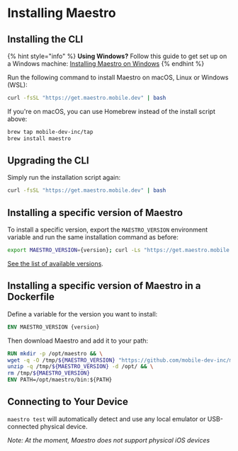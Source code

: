 # Installing Maestro

## Installing the CLI

{% hint style="info" %}
**Using Windows?** Follow this guide to get set up on a Windows machine: [Installing Maestro on Windows](windows.md)
{% endhint %}

Run the following command to install Maestro on macOS, Linux or Windows (WSL):

```bash
curl -fsSL "https://get.maestro.mobile.dev" | bash
```

If you're on macOS, you can use Homebrew instead of the install script above:

```bash
brew tap mobile-dev-inc/tap
brew install maestro
```

## Upgrading the CLI

Simply run the installation script again:

```bash
curl -fsSL "https://get.maestro.mobile.dev" | bash
```

## Installing a specific version of Maestro

To install a specific version, export the `MAESTRO_VERSION` environment variable
and run the same installation command as before:

```bash
export MAESTRO_VERSION={version}; curl -Ls "https://get.maestro.mobile.dev" | bash
```

[See the list of available versions](https://github.com/mobile-dev-inc/maestro/releases).

## Installing a specific version of Maestro in a Dockerfile

Define a variable for the version you want to install:

```dockerfile
ENV MAESTRO_VERSION {version}
```

Then download Maestro and add it to your path:

```dockerfile
RUN mkdir -p /opt/maestro && \
wget -q -O /tmp/${MAESTRO_VERSION} "https://github.com/mobile-dev-inc/maestro/releases/download/cli-${MAESTRO_VERSION}/maestro.zip" && \
unzip -q /tmp/${MAESTRO_VERSION} -d /opt/ && \
rm /tmp/${MAESTRO_VERSION}
ENV PATH=/opt/maestro/bin:${PATH}
```

## Connecting to Your Device

`maestro test` will automatically detect and use any local emulator or
USB-connected physical device.

_Note: At the moment, Maestro does not support physical iOS devices_
